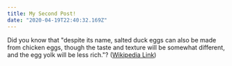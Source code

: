 ```yaml
---
title: My Second Post!
date: "2020-04-19T22:40:32.169Z"
---
```



Did you know that "despite its name, salted duck eggs can also be made from
chicken eggs, though the taste and texture will be somewhat different, and the
egg yolk will be less rich."?
([Wikipedia Link](https://en.wikipedia.org/wiki/Salted_duck_egg))

